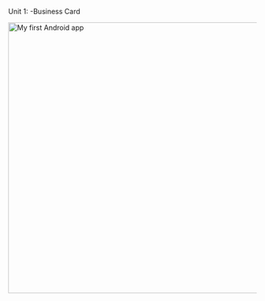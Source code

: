 Unit 1:
-Business Card

<img src="https://github.com/korniykom/Android-Basics-with-Compose/assets/81708839/798aa083-bdb7-44c7-be85-a64a132ecdfe" alt="My first Android app" width="550"/>
